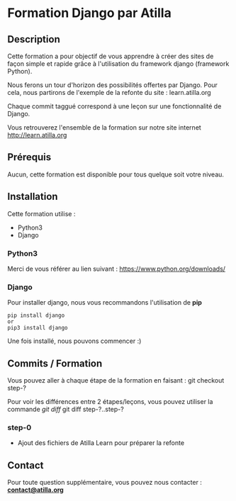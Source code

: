 # Formation Django par Atilla


## Description

Cette formation a pour objectif de vous apprendre à créer des sites de façon simple et rapide grâce à l'utilisation du framework django (framework Python).

Nous ferons un tour d'horizon des possibilités offertes par Django. Pour cela, nous partirons de l'exemple de la refonte du site : learn.atilla.org


Chaque commit taggué correspond à une leçon sur une fonctionnalité de Django.

Vous retrouverez l'ensemble de la formation sur notre site internet http://learn.atilla.org


## Prérequis

Aucun, cette formation est disponible pour tous quelque soit votre niveau. 


## Installation

Cette formation utilise :
- Python3
- Django


### Python3

Merci de vous référer au lien suivant : https://www.python.org/downloads/


### Django

Pour installer django, nous vous recommandons l'utilisation de **pip**

```
pip install django
or
pip3 install django
```

Une fois installé, nous pouvons commencer :)


## Commits / Formation 

Vous pouvez aller à chaque étape de la formation en faisant :
    git checkout step-?


Pour voir les différences entre 2 étapes/leçons, vous pouvez utiliser la commande *git diff*
    git diff step-?..step-?


### step-0

- Ajout des fichiers de Atilla Learn pour préparer la refonte



## Contact

Pour toute question supplémentaire, vous pouvez nous contacter : **contact@atilla.org**

